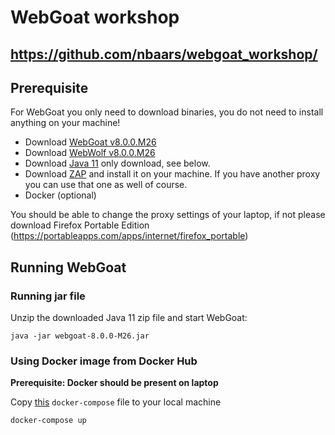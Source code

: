 # WebGoat workshop

## https://github.com/nbaars/webgoat_workshop/
## Prerequisite

For WebGoat you only need to download binaries, you do not need to install anything on your machine!

- Download [WebGoat v8.0.0.M26](https://github.com/WebGoat/WebGoat/releases/tag/v8.0.0.M26)
- Download [WebWolf v8.0.0.M26](https://github.com/WebGoat/WebGoat/releases/tag/v8.0.0.M26)
- Download [Java 11](https://jdk.java.net/archive/) only download, see below.
- Download [ZAP](https://www.zaproxy.org/download/) and install it on your machine. If you have another proxy you can use that one as well of course.
- Docker (optional)

You should be able to change the proxy settings of your laptop, if not please download Firefox Portable Edition (https://portableapps.com/apps/internet/firefox_portable)

## Running WebGoat

### Running jar file

Unzip the downloaded Java 11 zip file and start WebGoat:

```
java -jar webgoat-8.0.0-M26.jar
```

### Using Docker image from Docker Hub

**Prerequisite: Docker should be present on laptop**

Copy [this](https://github.com/WebGoat/WebGoat/blob/develop/docker-compose.yml) `docker-compose` file to your local machine 

```
docker-compose up
```
